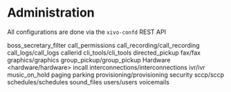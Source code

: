 # Administration

All configurations are done via the `xivo-confd` REST API

<div class="toctree">

boss\_secretary\_filter call\_permissions
call\_recording/call\_recording call\_logs/call\_logs callerid
cli\_tools/cli\_tools directed\_pickup fax/fax graphics/graphics
group\_pickup/group\_pickup Hardware \<hardware/hardware\> incall
interconnections/interconnections ivr/ivr music\_on\_hold paging parking
provisioning/provisioning security sccp/sccp schedules/schedules
sound\_files users/users voicemails

</div>
